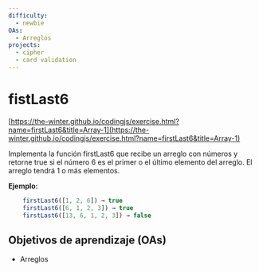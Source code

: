```yaml
---
difficulty:
  - newbie
OAs:
  - Arreglos
projects:
  - cipher
  - card validation
---
```


# fistLast6

[https://the-winter.github.io/codingjs/exercise.html?name=firstLast6&title=Array-1](https://the-winter.github.io/codingjs/exercise.html?name=firstLast6&title=Array-1)

Implementa la función firstLast6 que recibe un arreglo con números y
retorne true si el número 6 es el primer o el último elemento
del arreglo. El arreglo tendrá 1 o más elementos.

__Ejemplo:__

```js
    firstLast6([1, 2, 6]) → true
    firstLast6([6, 1, 2, 3]) → true
    firstLast6([13, 6, 1, 2, 3]) → false
```

## Objetivos de aprendizaje (OAs)

- Arreglos
